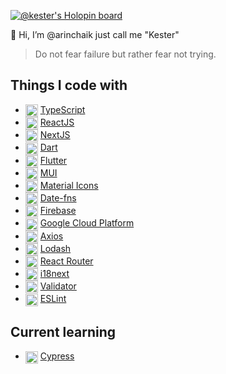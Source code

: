 [![@kester's Holopin board](https://holopin.io/api/user/board?user=kester)](https://holopin.io/@kester)

<!-- <p align="center"><img align="center" src="https://i.ibb.co/zVWV7ZZ/cool-background-1.png" /></p> -->

👺 Hi, I’m @arinchaik just call me "Kester"

> Do not fear failure but rather fear not trying.

## Things I code with
- <img align="center" src="https://cdn-icons-png.flaticon.com/512/5968/5968381.png" width="20px" height="20px" /> [TypeScript](https://www.typescriptlang.org/)
- <img align="center" src="https://cdn.worldvectorlogo.com/logos/react-1.svg" width="20px" height="20px" /> [ReactJS](https://reactjs.org/)
- <img align="center" src="https://cdn.aglty.io/bwql7jyk/Attachments/NewItems/image_20211214122557_0.png" width="20px" height="20px" /> [NextJS](https://nextjs.org/)
- <img align="center" src="https://upload.wikimedia.org/wikipedia/commons/thumb/9/91/Dart-logo-icon.svg/2048px-Dart-logo-icon.svg.png" width="20px" height="20px" /> [Dart](https://dart.dev/)
- <img align="center" src="https://cdn.icon-icons.com/icons2/2107/PNG/512/file_type_flutter_icon_130599.png" width="20px" height="20px" /> [Flutter](https://flutter.dev/?gclid=CjwKCAjw1ICZBhAzEiwAFfvFhHjw6CU5H8QLYm8qA06y9EO5DN3ZKcu3d26cBUiJ6WxpEQv1VsglwBoCrLwQAvD_BwE&gclsrc=aw.ds)
- <img align="center" src="https://mui.com/static/logo.png" width="20px" height="20px" /> [MUI](https://mui.com/)
- <img align="center" src="https://images.squarespace-cdn.com/content/v1/5bfc8dbab40b9d7dd9054f41/1561753531856-FEYHKVUSVKX8X5UA1N9A/Material-Design-logo-twitter.jpg" width="20px" height="20px" /> [Material Icons](https://mui.com/material-ui/material-icons/)
- <img align="center" src="https://avatars.githubusercontent.com/u/14921202?s=200&v=4" width="20px" height="20px" /> [Date-fns](https://date-fns.org/)
- <img align="center" src="https://e7.pngegg.com/pngimages/119/167/png-clipart-firebase-cloud-messaging-google-developers-software-development-kit-google-angle-triangle-thumbnail.png" width="20px" height="20px" /> [Firebase](https://console.firebase.google.com/)
- <img align="center" src="https://png.monster/wp-content/uploads/2020/11/gcp-69a54f41.png" width="20px" /> [Google Cloud Platform](https://eslint.org/)
- <img align="center" src="https://user-images.githubusercontent.com/8939680/57233882-20344080-6fe5-11e9-9086-d20a955bed59.png" width="20px" height="20px" /> [Axios](https://axios-http.com/docs/intro)
- <img align="center" src="https://iconape.com/wp-content/files/af/349797/png/lodash-logo.png" width="20px" height="20px" /> [Lodash](https://lodash.com/)
- <img align="center" src="https://miro.medium.com/max/494/1*F1iFV5NTRN9YrAIC2VtFaA.png" width="20px" /> [React Router](https://reactrouter.com/en/main)
- <img align="center" src="https://miro.medium.com/max/600/1*fDYbr2W6lqoWRdRnubT4xA.png" width="20px" /> [i18next](https://react.i18next.com/)
- <img align="center" src="https://icons.iconarchive.com/icons/paomedia/small-n-flat/1024/sign-check-icon.png" width="20px" /> [Validator](https://github.com/validatorjs/validator.js)
- <img align="center" src="https://eslint.org/icon-512.png" width="20px" /> [ESLint](https://eslint.org/)

## Current learning
- <img align="center" src="https://media.slid.es/avatars/1098231/Cypress_Logomark_Color_Dark_BG.jpg" width="20px" /> [Cypress]([https://eslint.org/](https://www.cypress.io/))
